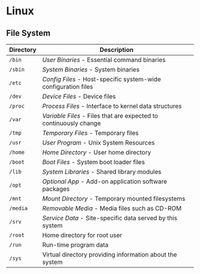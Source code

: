 # Linux

## File System

| Directory | Description                                                       |
|-----------|-------------------------------------------------------------------|
| `/bin`    | *User Binaries* - Essential command binaries                      |
| `/sbin`   | *System Binaries* - System binaries                               |
| `/etc`    | *Config Files* - Host-specific system-wide configuration files    |
| `/dev`    | *Device Files* - Device files                                     |
| `/proc`   | *Process Files* - Interface to kernel data structures             |
| `/var`    | *Variable Files* - Files that are expected to continuously change |
| `/tmp`    | *Temporary Files* - Temporary files                               |
| `/usr`    | *User Program* - Unix System Resources                            |
| `/home`   | *Home Directory* - User home directory                            |
| `/boot`   | *Boot Files* - System boot loader files                           |
| `/lib`    | *System Libraries* - Shared library modules                       |
| `/opt`    | *Optional App* - Add-on application software packages             |
| `/mnt`    | *Mount Directory* - Temporary mounted filesystems                 |
| `/media`  | *Removable Media* - Media files such as CD-ROM                    |
| `/srv`    | *Service Data* - Site-specific data served by this system         |
| `/root`   | Home directory for root user                                      |
| `/run`    | Run-time program data                                             |
| `/sys`    | Virtual directory providing information about the system          |
